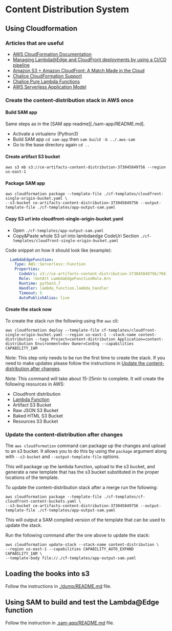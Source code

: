 # Content Distribution System

## Using Cloudformation

### Articles that are useful

- [AWS CloudFormation Documentation][aws-cloudformation]
- [Managing Lambda@Edge and CloudFront deployments by using a CI/CD pipeline][aws-cf-lambda-ci]
- [Amazon S3 + Amazon CloudFront: A Match Made in the Cloud][aws-cf-s3]
- [Chalice CloudFormation Support][aws-chalice-support]
- [Chalice Pure Lambda Functions][aws-chalice-pure-lambda]
- [AWS Serverless Application Model][aws-sam]

### Create the content-distribution stack in AWS once

#### Build SAM app

Same steps as in the [SAM app readme][./sam-app/README.md].

* Activate a virtualenv (Python3)
* Build SAM app `cd sam-app` then `sam build -b ../.aws-sam`
* Go to the base directory again `cd ..`

#### Create artifact S3 bucket

```
aws s3 mb s3://ce-artifacts-content-distribution-373045849756 --region us-east-1
```

#### Package SAM app

```
aws cloudformation package --template-file ./cf-templates/cloudfront-single-origin-bucket.yaml \
--s3-bucket ce-artifacts-content-distribution-373045849756 --output-template-file ./cf-templates/app-output-sam.yaml
```

#### Copy S3 url into cloudfront-single-origin-bucket.yaml

* Open `./cf-templates/app-output-sam.yaml`
* Copy&Paste whole S3 url into lambdaedge CodeUri Section `./cf-templates/cloudfront-single-origin-bucket.yaml`

Code snippet on how it should look like (example):
```yaml
  LambdaEdgeFunction:
    Type: AWS::Serverless::Function
    Properties:
      CodeUri: s3://ce-artifacts-content-distribution-373045849756/7661c4754ccd7a4273cc6a631765d0e5
      Role: !GetAtt LambdaEdgeFunctionRole.Arn
      Runtime: python3.7
      Handler: lambda_function.lambda_handler
      Timeout: 5
      AutoPublishAlias: live
```

#### Create the stack now

To create the stack run the following using the `aws` cli:

```
aws cloudformation deploy --template-file cf-templates/cloudfront-single-origin-bucket.yaml --region us-east-1 --stack-name content-distribution --tags Project=content-distribution Application=content-distribution Environment=dev Owner=ConEng --capabilities CAPABILITY_IAM
```

Note: This step only needs to be run the first time to create the stack. If you need to make updates please follow the
instructions in [Update the content-distribution after changes](#update-the-content-distribution-after-changes).

Note: This command will take about 15-25min to complete. It will create the following resources in AWS:

- Cloudfront distribution
- [Lambda Function](./request-handler/lambda_function.py)
- Artifact S3 Bucket
- Raw JSON S3 Bucket
- Baked HTML S3 Bucket
- Resources S3 Bucket

### Update the content-distribution after changes

The `aws cloudformation` command can package up the changes and upload to an s3 bucket.
It allows you to do this by using the `package` argument along with `--s3-bucket` and `--output-template-file` options.

This will package up the lambda function, upload to the s3 bucket, and generate a new template that has
the s3 bucket substituted in the proper locations of the template.

To update the content-distribution stack after a merge run the following: 

    aws cloudformation package --template-file ./cf-templates/cf-cloudfront-content-buckets.yaml \
    --s3-bucket ce-artifacts-content-distribution-373045849756 --output-template-file ./cf-templates/app-output-sam.yaml

This will output a SAM compiled version of the template that can be used to update the stack.

Run the following command after the one above to update the stack:

    aws cloudformation update-stack --stack-name content-distribution \
    --region us-east-1 --capabilities CAPABILITY_AUTO_EXPAND CAPABILITY_IAM \
    --template-body file://./cf-templates/app-output-sam.yaml

## Loading the books into s3

Follow the instructions in [./dump/README.md](./dump/README.md) file.

## Using SAM to build and test the Lambda@Edge function

Follow the instruction in [.sam-app/README.md](./sam-app/README.md) file.

[cnx-archive]: https://github.com/openstax/cnx-archive
[cnx-db]: https://github.com/openstax/cnx-db
[content-spike-concourse]: https://github.com/openstax/content-spike-concourse
[content-two-pager]: https://docs.google.com/document/d/1GW5VGrjKmIRw3nbFTIkBZgE0mlHD9ky2TJ_bSUIcJ_w/edit#heading=h.6u0c02buvzha
[aws-cloudformation]: https://docs.aws.amazon.com/AWSCloudFormation/latest/UserGuide/Welcome.html
[aws-chalice-support]: https://chalice.readthedocs.io/en/latest/topics/cfn.html
[aws-chalice-pure-lambda]: https://chalice.readthedocs.io/en/latest/topics/purelambda.html
[aws-sam]: https://aws.amazon.com/serverless/sam/
[aws-cf-lambda-ci]: https://docs.aws.amazon.com/cli/latest/userguide/cli-configure-options.html
[aws-cf-s3]: https://aws.amazon.com/blogs/networking-and-content-delivery/amazon-s3-amazon-cloudfront-a-match-made-in-the-cloud/
